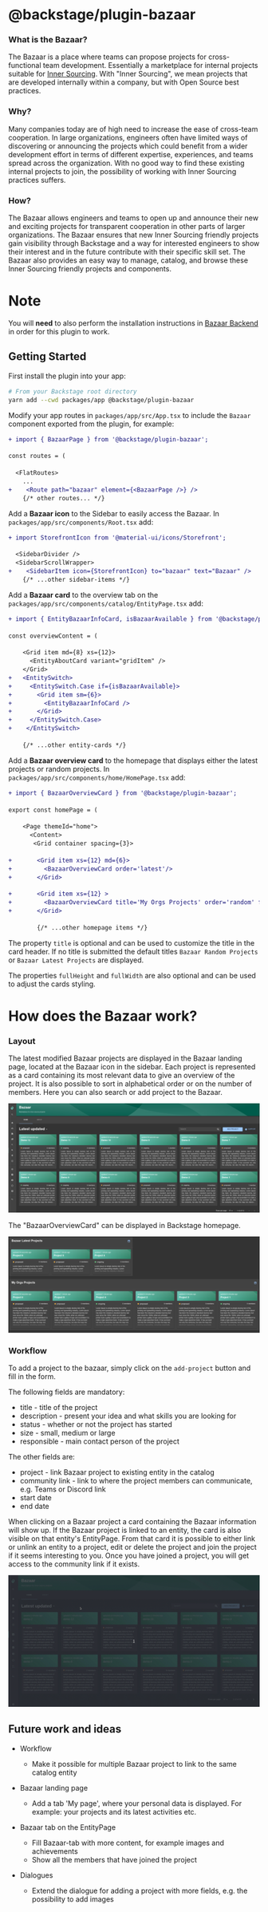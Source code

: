 # @backstage/plugin-bazaar

### What is the Bazaar?

The Bazaar is a place where teams can propose projects for cross-functional team development. Essentially a marketplace for internal projects suitable for [Inner Sourcing](https://en.wikipedia.org/wiki/Inner_source). With "Inner Sourcing", we mean projects that are developed internally within a company, but with Open Source best practices.

### Why?

Many companies today are of high need to increase the ease of cross-team cooperation. In large organizations, engineers often have limited ways of discovering or announcing the projects which could benefit from a wider development effort in terms of different expertise, experiences, and teams spread across the organization. With no good way to find these existing internal projects to join, the possibility of working with Inner Sourcing practices suffers.

### How?

The Bazaar allows engineers and teams to open up and announce their new and exciting projects for transparent cooperation in other parts of larger organizations. The Bazaar ensures that new Inner Sourcing friendly projects gain visibility through Backstage and a way for interested engineers to show their interest and in the future contribute with their specific skill set. The Bazaar also provides an easy way to manage, catalog, and browse these Inner Sourcing friendly projects and components.

# Note

You will **need** to also perform the installation instructions in [Bazaar Backend](https://github.com/backstage/backstage/tree/master/plugins/bazaar-backend) in order for this plugin to work.

## Getting Started

First install the plugin into your app:

```bash
# From your Backstage root directory
yarn add --cwd packages/app @backstage/plugin-bazaar
```

Modify your app routes in `packages/app/src/App.tsx` to include the `Bazaar` component exported from the plugin, for example:

```diff
+ import { BazaarPage } from '@backstage/plugin-bazaar';

const routes = (

  <FlatRoutes>
    ...
+    <Route path="bazaar" element={<BazaarPage />} />
    {/* other routes... */}

```

Add a **Bazaar icon** to the Sidebar to easily access the Bazaar. In `packages/app/src/components/Root.tsx` add:

```diff
+ import StorefrontIcon from '@material-ui/icons/Storefront';

  <SidebarDivider />
  <SidebarScrollWrapper>
+    <SidebarItem icon={StorefrontIcon} to="bazaar" text="Bazaar" />
    {/* ...other sidebar-items */}
```

Add a **Bazaar card** to the overview tab on the `packages/app/src/components/catalog/EntityPage.tsx` add:

```diff
+ import { EntityBazaarInfoCard, isBazaarAvailable } from '@backstage/plugin-bazaar';

const overviewContent = (

    <Grid item md={8} xs={12}>
      <EntityAboutCard variant="gridItem" />
    </Grid>
+   <EntitySwitch>
+     <EntitySwitch.Case if={isBazaarAvailable}>
+       <Grid item sm={6}>
+         <EntityBazaarInfoCard />
+       </Grid>
+     </EntitySwitch.Case>
+    </EntitySwitch>

    {/* ...other entity-cards */}
```

Add a **Bazaar overview card** to the homepage that displays either the latest projects or random projects. In `packages/app/src/components/home/HomePage.tsx` add:

```diff
+ import { BazaarOverviewCard } from '@backstage/plugin-bazaar';

export const homePage = (

    <Page themeId="home">
      <Content>
       <Grid container spacing={3}>

+       <Grid item xs={12} md={6}>
+         <BazaarOverviewCard order='latest'/>
+       </Grid>

+       <Grid item xs={12} >
+         <BazaarOverviewCard title='My Orgs Projects' order='random' fullWidth fullHeight />
+       </Grid>

        {/* ...other homepage items */}
```

The property `title` is optional and can be used to customize the title in the card header. If no title is submitted the default titles `Bazaar Random Projects` or `Bazaar Latest Projects` are displayed.

The properties `fullHeight` and `fullWidth` are also optional and can be used to adjust the cards styling.

# How does the Bazaar work?

### Layout

The latest modified Bazaar projects are displayed in the Bazaar landing page, located at the Bazaar icon in the sidebar. Each project is represented as a card containing its most relevant data to give an overview of the project. It is also possible to sort in alphabetical order or on the number of members. Here you can also search or add project to the Bazaar.

![home](media/layout.png)

The "BazaarOverviewCard" can be displayed in Backstage homepage.

![home](media/overviewCard.png)

### Workflow

To add a project to the bazaar, simply click on the `add-project` button and fill in the form.

The following fields are mandatory:

- title - title of the project
- description - present your idea and what skills you are looking for
- status - whether or not the project has started
- size - small, medium or large
- responsible - main contact person of the project

The other fields are:

- project - link Bazaar project to existing entity in the catalog
- community link - link to where the project members can communicate, e.g. Teams or Discord link
- start date
- end date

When clicking on a Bazaar project a card containing the Bazaar information will show up. If the Bazaar project is linked to an entity, the card is also visible on that entity's EntityPage. From that card it is possible to either link or unlink an entity to a project, edit or delete the project and join the project if it seems interesting to you. Once you have joined a project, you will get access to the community link if it exists.

![home](media/demo.gif)

## Future work and ideas

- Workflow

  - Make it possible for multiple Bazaar project to link to the same catalog entity

- Bazaar landing page

  - Add a tab 'My page', where your personal data is displayed. For example: your projects and its latest activities etc.

- Bazaar tab on the EntityPage

  - Fill Bazaar-tab with more content, for example images and achievements
  - Show all the members that have joined the project

- Dialogues

  - Extend the dialogue for adding a project with more fields, e.g. the possibility to add images
